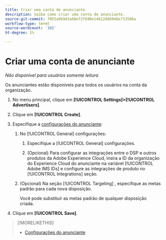 ```yaml
---
title: Criar uma conta de anunciante
description: Saiba como criar uma conta de anunciante.
source-git-commit: 7055a9b9d3a68ef2f690e146128d6946e713586a
workflow-type: tm+mt
source-wordcount: '102'
ht-degree: 1%

---
```


# Criar uma conta de anunciante

*Não disponível para usuários somente leitura*

Os anunciantes estão disponíveis para todos os usuários na conta da organização.

1. No menu principal, clique em **[!UICONTROL Settings]>[!UICONTROL Advertisers]**.

1. Clique em **[!UICONTROL Create]**.

1. Especifique a [configurações do anunciante](advertiser-settings.md):

   1. No [!UICONTROL General] configurações:

      1. Especifique a [!UICONTROL General] configurações.

      1. (Opcional) Para configurar as integrações entre o DSP e outros produtos da Adobe Experience Cloud, insira a ID da organização do Experience Cloud do anunciante na variável [!UICONTROL Adobe IMS IDs] e configure as integrações de produto no [!UICONTROL Integrations] seção.
   1. (Opcional) Na seção [!UICONTROL Targeting] , especifique as metas padrão para cada nova disposição.

      Você pode substituir as metas padrão de qualquer disposição criada.


1. Clique em **[!UICONTROL Save]**.

>[!MORELIKETHIS]
>
>* [Configurações do anunciante](/help/dsp/admin/advertiser-settings.md)


